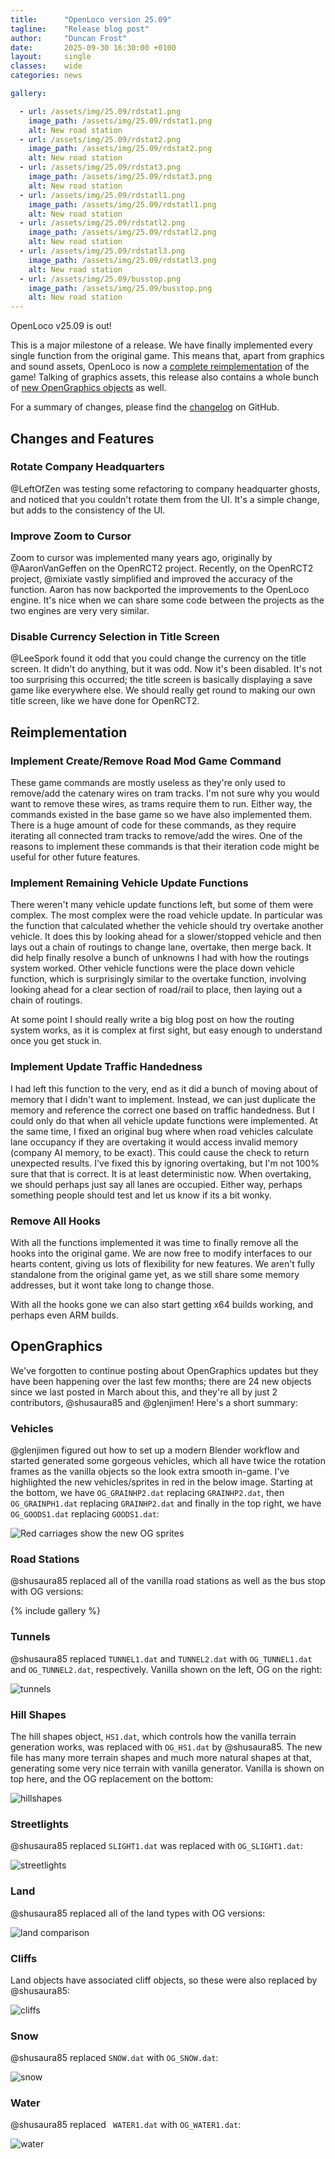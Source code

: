 ```yaml
---
title:      "OpenLoco version 25.09"
tagline:    "Release blog post"
author:     "Duncan Frost"
date:       2025-09-30 16:30:00 +0100
layout:     single
classes:    wide
categories: news

gallery:

  - url: /assets/img/25.09/rdstat1.png
    image_path: /assets/img/25.09/rdstat1.png
    alt: New road station
  - url: /assets/img/25.09/rdstat2.png
    image_path: /assets/img/25.09/rdstat2.png
    alt: New road station
  - url: /assets/img/25.09/rdstat3.png
    image_path: /assets/img/25.09/rdstat3.png
    alt: New road station
  - url: /assets/img/25.09/rdstatl1.png
    image_path: /assets/img/25.09/rdstatl1.png
    alt: New road station
  - url: /assets/img/25.09/rdstatl2.png
    image_path: /assets/img/25.09/rdstatl2.png
    alt: New road station
  - url: /assets/img/25.09/rdstatl3.png
    image_path: /assets/img/25.09/rdstatl3.png
    alt: New road station
  - url: /assets/img/25.09/busstop.png
    image_path: /assets/img/25.09/busstop.png
    alt: New road station
---
```


OpenLoco v25.09 is out!

This is a major milestone of a release. We have finally implemented every single function from the original game.
This means that, apart from graphics and sound assets, OpenLoco is now a
[complete reimplementation](#reimplementation) of the game!
Talking of graphics assets, this release also contains a whole bunch of
[new OpenGraphics objects](#opengraphics) as well.

For a summary of changes, please find the
[changelog](https://github.com/OpenLoco/OpenLoco/releases/tag/v25.09) on GitHub.

## Changes and Features

### Rotate Company Headquarters

@LeftOfZen was testing some refactoring to company headquarter ghosts, and noticed that you couldn't
rotate them from the UI. It's a simple change, but adds to the consistency of the UI.

### Improve Zoom to Cursor

Zoom to cursor was implemented many years ago, originally by @AaronVanGeffen on the OpenRCT2 project.
Recently, on the OpenRCT2 project, @mixiate vastly simplified and improved the accuracy of the
function. Aaron has now backported the improvements to the OpenLoco engine. It's nice when we can
share some code between the projects as the two engines are very very similar.

### Disable Currency Selection in Title Screen

@LeeSpork found it odd that you could change the currency on the title screen. It didn't do
anything, but it was odd. Now it's been disabled. It's not too surprising this occurred; the title
screen is basically displaying a save game like everywhere else. We should really get round to
making our own title screen, like we have done for OpenRCT2.


## Reimplementation

### Implement Create/Remove Road Mod Game Command

These game commands are mostly useless as they're only used to remove/add the catenary wires on tram tracks.
I'm not sure why you would want to remove these wires, as trams require them to run. Either way, the
commands existed in the base game so we have also implemented them. There is a huge amount of code
for these commands, as they require iterating all connected tram tracks to remove/add the wires.
One of the reasons to implement these commands is that their iteration code might be useful for other
future features.

### Implement Remaining Vehicle Update Functions

There weren't many vehicle update functions left, but some of them were complex. The most complex
were the road vehicle update. In particular was the function that calculated whether the vehicle
should try overtake another vehicle. It does this by looking ahead for a slower/stopped vehicle
and then lays out a chain of routings to change lane, overtake, then merge back. It did help finally
resolve a bunch of unknowns I had with how the routings system worked. Other vehicle functions were
the place down vehicle function, which is surprisingly similar to the overtake function, involving
looking ahead for a clear section of road/rail to place, then laying out a chain of routings.

At some point I should really write a big blog post on how the routing system works, as it is complex
at first sight, but easy enough to understand once you get stuck in.

### Implement Update Traffic Handedness

I had left this function to the very, end as it did a bunch of moving about of memory that I didn't
want to implement. Instead, we can just duplicate the memory and reference the correct one based
on traffic handedness. But I could only do that when all vehicle update functions were implemented.
At the same time, I fixed an original bug where when road vehicles calculate lane occupancy if they
are overtaking it would access invalid memory (company AI memory, to be exact). This could cause the
check to return unexpected results. I've fixed this by ignoring overtaking, but I'm not 100% sure
that that is correct. It is at least deterministic now. When overtaking, we should perhaps just say
all lanes are occupied. Either way, perhaps something people should test and let us know if its a
bit wonky.

### Remove All Hooks

With all the functions implemented it was time to finally remove all the hooks into the original
game. We are now free to modify interfaces to our hearts content, giving us lots of flexibility for
new features. We aren't fully standalone from the original game yet, as we still share some memory
addresses, but it wont take long to change those.

With all the hooks gone we can also start getting x64 builds working, and perhaps even ARM builds.


## OpenGraphics

We've forgotten to continue posting about OpenGraphics updates but they have been happening
over the last few months; there are 24 new objects since we last posted in March about this,
and they're all by just 2 contributors, @shusaura85 and @glenjimen! Here's a short summary:

### Vehicles
@glenjimen figured out how to set up a modern Blender workflow and started generated
some gorgeous vehicles, which all have twice the rotation frames as the vanilla objects
so the look extra smooth in-game. I've highlighted the new vehicles/sprites in red in
the below image. Starting at the bottom, we have `OG_GRAINHP2.dat` replacing `GRAINHP2.dat`,
then `OG_GRAINPH1.dat` replacing `GRAINHP2.dat` and finally in the top right, we have
`OG_GOODS1.dat` replacing `GOODS1.dat`:

![Red carriages show the new OG sprites](/assets/img/25.09/trains.png)

### Road Stations
@shusaura85 replaced all of the vanilla road stations as well as the bus stop with OG versions:

{% include gallery %}

### Tunnels
@shusaura85 replaced `TUNNEL1.dat` and `TUNNEL2.dat` with `OG_TUNNEL1.dat` and `OG_TUNNEL2.dat`,
respectively. Vanilla shown on the left, OG on the right:

![tunnels](/assets/img/25.09/tunnels.png)

### Hill Shapes
The hill shapes object, `HS1.dat`, which controls how the vanilla terrain generation works,
was replaced with `OG_HS1.dat` by @shusaura85. The new file has many more terrain shapes and
much more natural shapes at that, generating some very nice terrain with vanilla generator.
Vanilla is shown on top here, and the OG replacement on the bottom:

![hillshapes](/assets/img/25.09/hillshapes.png)

### Streetlights
@shusaura85 replaced `SLIGHT1.dat` was replaced with `OG_SLIGHT1.dat`:

![streetlights](/assets/img/25.09/streetlights.png)

### Land
@shusaura85 replaced all of the land types with OG versions:

![land comparison](/assets/img/25.09/land.png)

### Cliffs
Land objects have associated cliff objects, so these were also replaced by @shusaura85:

![cliffs](/assets/img/25.09/cliffs.png)

### Snow
@shusaura85 replaced `SNOW.dat` with `OG_SNOW.dat`:

![snow](/assets/img/25.09/snow.png)

### Water
@shusaura85 replaced ` WATER1.dat` with `OG_WATER1.dat`:

![water](/assets/img/25.09/water.png)
